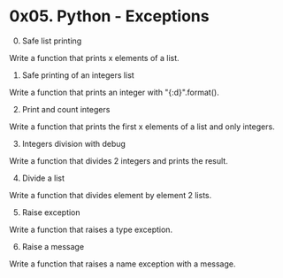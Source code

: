 # 0x05. Python - Exceptions

0. Safe list printing

Write a function that prints x elements of a list.

1. Safe printing of an integers list

Write a function that prints an integer with "{:d}".format().

2. Print and count integers

Write a function that prints the first x elements of a list and only integers.

3. Integers division with debug

Write a function that divides 2 integers and prints the result.

4. Divide a list

Write a function that divides element by element 2 lists.

5. Raise exception

Write a function that raises a type exception.

6. Raise a message

Write a function that raises a name exception with a message.
